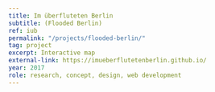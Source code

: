 ```yaml
---
title: Im überfluteten Berlin
subtitle: (Flooded Berlin)
ref: iub
permalink: "/projects/flooded-berlin/"
tag: project
excerpt: Interactive map
external-link: https://imueberflutetenberlin.github.io/
year: 2017
role: research, concept, design, web development
---
```

